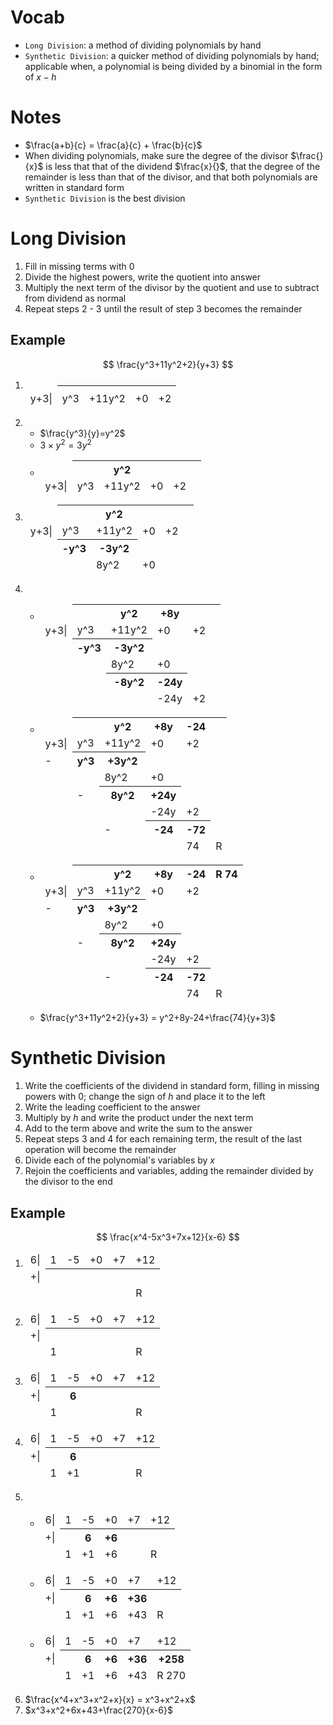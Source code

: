 # Vocab
- `Long Division`: a method of dividing polynomials by hand
- `Synthetic Division`: a quicker method of dividing polynomials by hand; applicable when, a polynomial is being divided by a binomial in the form of $x-h$

# Notes
- $\frac{a+b}{c} = \frac{a}{c} + \frac{b}{c}$
- When dividing polynomials, make sure the degree of the divisor $\frac{}{x}$ is less that that of the dividend $\frac{x}{}$, that the degree of the remainder is less than that of the divisor, and that both polynomials are written in standard form
- `Synthetic Division` is the best division

# Long Division
1. Fill in missing terms with $0$
2. Divide the highest powers, write the quotient into answer
3. Multiply the next term of the divisor by the quotient and use to subtract from dividend as normal
4. Repeat steps $2$ - $3$ until the result of step $3$ becomes the remainder

## Example

$$
	\frac{y^3+11y^2+2}{y+3}
$$

1. <table>
	<thead>
		<td>
		<th>
		<th>
		<th>
		<th>
	<tr>
		<td>y+3|
		<td>y^3
		<td>+11y^2
		<td>+0
		<td>+2
	</table>
2. 
	- $\frac{y^3}{y}=y^2$
	- $3 \times y^2 = 3y^2$
	- <table>
		<thead>
			<td>
			<th>
			<th>y^2
			<th>
			<th>
			<th>
		<tr>
			<td>y+3|
			<td>y^3
			<td>+11y^2
			<td>+0
			<td>+2 
		</table>
3. <table>
	<thead>
		<td>
		<th>
		<th>y^2
		<th>
		<th>
		<th>
	<tr>
		<td>y+3|
		<td>y^3
		<td>+11y^2
		<td>+0
		<td>+2
	<tr>
		<td>
		<th>-y^3
		<th>-3y^2
	<tr>
		<td>
		<td>
		<td>8y^2
		<td>+0
	</table>
4. 
	- <table>
		<thead>
			<td>
			<th>
			<th>y^2
			<th>+8y
			<th>
			<th>
		<tr>
			<td>y+3|
			<td>y^3
			<td>+11y^2
			<td>+0
			<td>+2
		<tr>
			<td>
			<th>-y^3
			<th>-3y^2
		<tr>
			<td>
			<td>
			<td>8y^2
			<td>+0
		<tr>
			<td>
			<td>
			<th>-8y^2
			<th>-24y
		<tr>
			<td>
			<td>
			<td>
			<td>-24y
			<td>+2
		</table>
	- <table>
		<thead>
			<td>
			<th>
			<th>y^2
			<th>+8y
			<th>-24
			<th>
		<tr>
			<td>y+3|
			<td>y^3
			<td>+11y^2
			<td>+0
			<td>+2
		<tr>
			<td>-
			<th>y^3
			<th>+3y^2
		<tr>
			<td>
			<td>
			<td>8y^2
			<td>+0
		<tr>
			<td>
			<td>-
			<th>8y^2
			<th>+24y
		<tr>
			<td>
			<td>
			<td>
			<td>-24y
			<td>+2
		<tr>
			<td>
			<td>
			<td>-
			<th>-24
			<th>-72
		<tr>
			<td>
			<td>
			<td>
			<td>
			<td>74
			<td>R
		</table>
	- <table>
		<thead>
			<td>
			<th>
			<th>y^2
			<th>+8y
			<th>-24
			<th>R 74
		<tr>
			<td>y+3|
			<td>y^3
			<td>+11y^2
			<td>+0
			<td>+2
		<tr>
			<td>-
			<th>y^3
			<th>+3y^2
		<tr>
			<td>
			<td>
			<td>8y^2
			<td>+0
		<tr>
			<td>
			<td>-
			<th>8y^2
			<th>+24y
		<tr>
			<td>
			<td>
			<td>
			<td>-24y
			<td>+2
		<tr>
			<td>
			<td>
			<td>-
			<th>-24
			<th>-72
		<tr>
			<td>
			<td>
			<td>
			<td>
			<td>74
			<td>R
		</table>
	- $\frac{y^3+11y^2+2}{y+3} = y^2+8y-24+\frac{74}{y+3}$

# Synthetic Division
1. Write the coefficients of the dividend in standard form, filling in missing powers with $0$; change the sign of $h$ and place it to the left
2. Write the leading coefficient to the answer
3. Multiply by $h$ and write the product under the next term
4. Add to the term above and write the sum to the answer
5. Repeat steps $3$ and $4$ for each remaining term, the result of the last operation will become the remainder
6. Divide each of the polynomial's variables by $x$
7. Rejoin the coefficients and variables, adding the remainder divided by the divisor to the end

## Example
$$
	\frac{x^4-5x^3+7x+12}{x-6}
$$

1. <table>
		<thead>
			<td>6|
			<td>1
			<td>-5
			<td>+0
			<td>+7
			<td>+12
		<tr>
			<td>+|
			<th>
			<th>
			<th>
			<th>
			<th>
		<tr>
			<td>
			<td>
			<td>
			<td>
			<td>
			<td>R
	</table>
2. <table>
		<thead>
			<td>6|
			<td>1
			<td>-5
			<td>+0
			<td>+7
			<td>+12
		<tr>
			<td>+|
			<th>
			<th>
			<th>
			<th>
			<th>
		<tr>
			<td>
			<td>1
			<td>
			<td>
			<td>
			<td>R
	</table>
3. <table>
		<thead>
			<td>6|
			<td>1
			<td>-5
			<td>+0
			<td>+7
			<td>+12
		<tr>
			<td>+|
			<th>
			<th>6
			<th>
			<th>
			<th>
		<tr>
			<td>
			<td>1
			<td>
			<td>
			<td>
			<td>R
	</table>
4. <table>
		<thead>
			<td>6|
			<td>1
			<td>-5
			<td>+0
			<td>+7
			<td>+12
		<tr>
			<td>+|
			<th>
			<th>6
			<th>
			<th>
			<th>
		<tr>
			<td>
			<td>1
			<td>+1
			<td>
			<td>
			<td>R
	</table>
5. 
	- <table>
		<thead>
			<td>6|
			<td>1
			<td>-5
			<td>+0
			<td>+7
			<td>+12
		<tr>
			<td>+|
			<th>
			<th>6
			<th>+6
			<th>
			<th>
		<tr>
			<td>
			<td>1
			<td>+1
			<td>+6
			<td>
			<td>R
		</table>
	- <table>
		<thead>
			<td>6|
			<td>1
			<td>-5
			<td>+0
			<td>+7
			<td>+12
		<tr>
			<td>+|
			<th>
			<th>6
			<th>+6
			<th>+36
			<th>
		<tr>
			<td>
			<td>1
			<td>+1
			<td>+6
			<td>+43
			<td>R
		</table>
	- <table>
		<thead>
			<td>6|
			<td>1
			<td>-5
			<td>+0
			<td>+7
			<td>+12
		<tr>
			<td>+|
			<th>
			<th>6
			<th>+6
			<th>+36
			<th>+258
		<tr>
			<td>
			<td>1
			<td>+1
			<td>+6
			<td>+43
			<td>R 270
		</table>
6. $\frac{x^4+x^3+x^2+x}{x} = x^3+x^2+x$
7. $x^3+x^2+6x+43+\frac{270}{x-6}$
